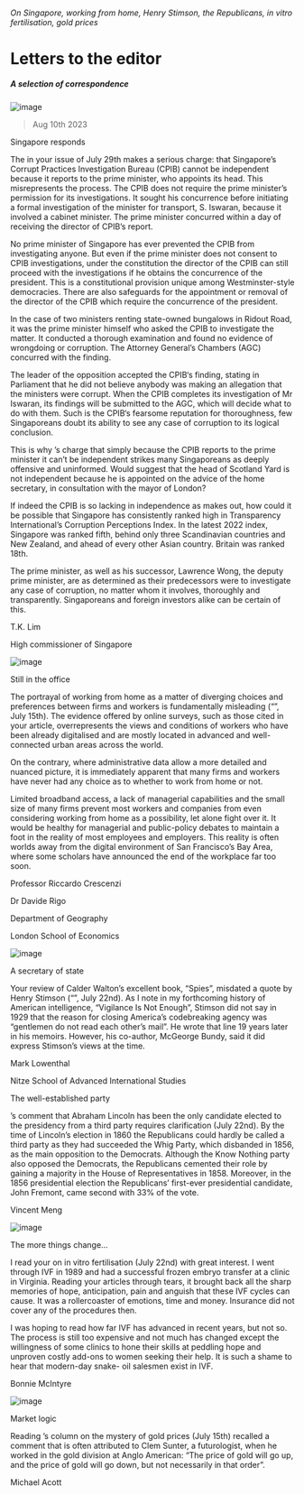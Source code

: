###### On Singapore, working from home, Henry Stimson, the Republicans, in vitro fertilisation, gold prices
# Letters to the editor 
##### A selection of correspondence 
![image](images/20230729_ASD002.jpg) 
> Aug 10th 2023 
Singapore responds
The  in your issue of July 29th makes a serious charge: that Singapore’s Corrupt Practices Investigation Bureau (CPIB) cannot be independent because it reports to the prime minister, who appoints its head. This misrepresents the process. The CPIB does not require the prime minister’s permission for its investigations. It sought his concurrence before initiating a formal investigation of the minister for transport, S. Iswaran, because it involved a cabinet minister. The prime minister concurred within a day of receiving the director of CPIB’s report.
No prime minister of Singapore has ever prevented the CPIB from investigating anyone. But even if the prime minister does not consent to CPIB investigations, under the constitution the director of the CPIB can still proceed with the investigations if he obtains the concurrence of the president. This is a constitutional provision unique among Westminster-style democracies. There are also safeguards for the appointment or removal of the director of the CPIB which require the concurrence of the president.
In the case of two ministers renting state-owned bungalows in Ridout Road, it was the prime minister himself who asked the CPIB to investigate the matter. It conducted a thorough examination and found no evidence of wrongdoing or corruption. The Attorney General’s Chambers (AGC) concurred with the finding.
The leader of the opposition accepted the CPIB‘s finding, stating in Parliament that he did not believe anybody was making an allegation that the ministers were corrupt. When the CPIB completes its investigation of Mr Iswaran, its findings will be submitted to the AGC, which will decide what to do with them. Such is the CPIB‘s fearsome reputation for thoroughness, few Singaporeans doubt its ability to see any case of corruption to its logical conclusion.
This is why ’s charge that simply because the CPIB reports to the prime minister it can’t be independent strikes many Singaporeans as deeply offensive and uninformed. Would  suggest that the head of Scotland Yard is not independent because he is appointed on the advice of the home secretary, in consultation with the mayor of London?
If indeed the CPIB is so lacking in independence as  makes out, how could it be possible that Singapore has consistently ranked high in Transparency International’s Corruption Perceptions Index. In the latest 2022 index, Singapore was ranked fifth, behind only three Scandinavian countries and New Zealand, and ahead of every other Asian country. Britain was ranked 18th.
The prime minister, as well as his successor, Lawrence Wong, the deputy prime minister, are as determined as their predecessors were to investigate any case of corruption, no matter whom it involves, thoroughly and transparently. Singaporeans and foreign investors alike can be certain of this.
T.K. Lim
High commissioner of Singapore

![image](images/20230715_WBP501.jpg) 

Still in the office
The portrayal of working from home as a matter of diverging choices and preferences between firms and workers is fundamentally misleading (“”, July 15th). The evidence offered by online surveys, such as those cited in your article, overrepresents the views and conditions of workers who have been already digitalised and are mostly located in advanced and well-connected urban areas across the world.
On the contrary, where administrative data allow a more detailed and nuanced picture, it is immediately apparent that many firms and workers have never had any choice as to whether to work from home or not.
Limited broadband access, a lack of managerial capabilities and the small size of many firms prevent most workers and companies from even considering working from home as a possibility, let alone fight over it. It would be healthy for managerial and public-policy debates to maintain a foot in the reality of most employees and employers. This reality is often worlds away from the digital environment of San Francisco’s Bay Area, where some scholars have announced the end of the workplace far too soon.
Professor Riccardo Crescenzi
Dr Davide Rigo
Department of Geography
London School of Economics
![image](images/20230722_CUP001.jpg) 

A secretary of state
Your review of Calder Walton’s excellent book, “Spies”, misdated a quote by Henry Stimson (“”, July 22nd). As I note in my forthcoming history of American intelligence, “Vigilance Is Not Enough”, Stimson did not say in 1929 that the reason for closing America’s codebreaking agency was “gentlemen do not read each other’s mail”. He wrote that line 19 years later in his memoirs. However, his co-author, McGeorge Bundy, said it did express Stimson’s views at the time.
Mark Lowenthal
Nitze School of Advanced International Studies
 
The well-established party
’s comment that Abraham Lincoln has been the only candidate elected to the presidency from a third party requires clarification (July 22nd). By the time of Lincoln’s election in 1860 the Republicans could hardly be called a third party as they had succeeded the Whig Party, which disbanded in 1856, as the main opposition to the Democrats. Although the Know Nothing party also opposed the Democrats, the Republicans cemented their role by gaining a majority in the House of Representatives in 1858. Moreover, in the 1856 presidential election the Republicans’ first-ever presidential candidate, John Fremont, came second with 33% of the vote.
Vincent Meng

![image](images/20230722_LDD001.jpg) 

The more things change…
I read your  on in vitro fertilisation (July 22nd) with great interest. I went through IVF in 1989 and had a successful frozen embryo transfer at a clinic in Virginia. Reading your articles through tears, it brought back all the sharp memories of hope, anticipation, pain and anguish that these IVF cycles can cause. It was a rollercoaster of emotions, time and money. Insurance did not cover any of the procedures then. 
I was hoping to read how far IVF has advanced in recent years, but not so. The process is still too expensive and not much has changed except the willingness of some clinics to hone their skills at peddling hope and unproven costly add-ons to women seeking their help. It is such a shame to hear that modern-day snake- oil salesmen exist in IVF.
Bonnie McIntyre

![image](images/20230715_FND003.jpg) 

Market logic
Reading ’s column on the mystery of gold prices (July 15th) recalled a comment that is often attributed to Clem Sunter, a futurologist, when he worked in the gold division at Anglo American: “The price of gold will go up, and the price of gold will go down, but not necessarily in that order”.
Michael Acott

